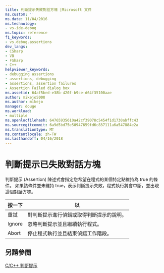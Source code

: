 ```yaml
---
title: 判斷提示失敗對話方塊 |Microsoft 文件
ms.custom: ''
ms.date: 11/04/2016
ms.technology:
- vs-ide-debug
ms.topic: reference
f1_keywords:
- vs.debug.assertions
dev_langs:
- CSharp
- VB
- FSharp
- C++
helpviewer_keywords:
- debugging assertions
- assertions, debugging
- assertions, assertion failures
- Assertion Failed dialog box
ms.assetid: 64af5bed-e38b-420f-b9ce-d64f35100aae
author: mikejo5000
ms.author: mikejo
manager: douge
ms.workload:
- multiple
ms.openlocfilehash: 64765935610a42cf39078c5454f1d1730abffc43
ms.sourcegitcommit: 6a9d5bd75e50947659fd6c837111a6a547884e2a
ms.translationtype: MT
ms.contentlocale: zh-TW
ms.lasthandoff: 04/16/2018
---
```

# <a name="assertion-failed-dialog-box"></a>判斷提示已失敗對話方塊
判斷提示 (Assertion) 陳述式會指定您希望在程式的某個特定點維持為 true 的條件。 如果該條件並未維持 true，表示判斷提示失敗，程式執行將會中斷，並出現這個對話方塊。  
  
|按一下|以|  
|-----------|--------|  
|重試|對判斷提示進行偵錯或取得判斷提示的說明。|  
|Ignore|忽略判斷提示並且繼續執行程式。|  
|Abort|停止程式執行並且結束偵錯工作階段。|  
  
## <a name="see-also"></a>另請參閱  
 [C/C++ 判斷提示](../debugger/c-cpp-assertions.md)